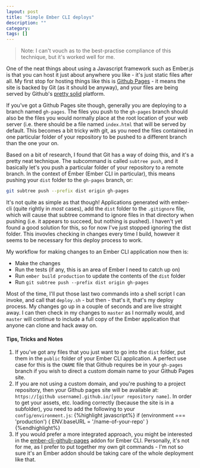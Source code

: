 ```yaml
---
layout: post
title: "Simple Ember CLI deploys"
description: ""
category:
tags: []
---
```


> Note: I can't vouch as to the best-practise compliance of this technique, but it's worked well for me.

One of the neat things about using a Javascript framework such as Ember.js is that you can host it just about
anywhere you like - it's just static files after all. My first stop for hosting things like this is [Github Pages](https://pages.github.com) - it means the site is backed by Git (as it should be anyway), and your files are being served by Github's [pretty solid](https://status.github.com) platform.

If you've got a Github Pages site though, generally you are deploying to a branch named `gh-pages`. The files you push to the `gh-pages` branch should also be the files you would normally place at the root location of your web server (i.e. there should be a file named `index.html` that will be served by default. This becomes a bit tricky with git, as you need the files contained in one particular folder of your repository to be pushed to a different branch than the one your on.

Based on a bit of research, I found that Git has a way of doing this, and it's a pretty neat technique. The subcommand is called `subtree push`, and it basically let's you push a particular folder of your repository to a remote branch. In the context of Ember (Ember CLI in particular), this means pushing your `dist` folder to the `gh-pages` branch, or:

``` bash
git subtree push --prefix dist origin gh-pages
```

It's not quite as simple as that though! Applications generated with ember-cli (quite rightly in _most_ cases), add the `dist` folder to the `.gitignore` file, which will cause that subtree command to ignore files in that directory when pushing (i.e. it appears to succeed, but nothing is pushed). I haven't yet found a good solution for this, so for now I've just stopped ignoring the dist folder. This invovles checking in changes every time I build, however it seems to be necessary for this deploy process to work.

My workflow for making changes to an Ember CLI application now then is:

* Make the changes
* Run the tests (if any, this is an area of Ember I need to catch up on)
* Run `ember build production` to update the contents of the `dist` folder
* Run `git subtree push --prefix dist origin gh-pages`

Most of the time, I'll put those last two commands into a shell script I can invoke, and call that `deploy.sh` - but then - that's it, that's my deploy process. My changes go up in a couple of seconds and are live straight away. I can then check in my changes to `master` as I normally would, and `master` will continue to include a full copy of the Ember application that anyone can clone and hack away on.

#### Tips, Tricks and Notes

1. If you've got any files that you just want to go into the `dist` folder, put them in the `public` folder of your Ember CLI application. A perfect use case for this is the `CNAME` file that Github requires be in your `gh-pages` branch if you wish to direct a custom domain name to your Github Pages site.
2. If you are not using a custom domain, and you're pushing to a project repository, then your Github pages site will be available at: `https://[github username].github.io/[your repository name]`. In order to get your assets, etc. loading correctly (because the site is in a subfolder), you need to add the following to your `config/environment.js`:
    {%highlight javascript%}
      if (environment === 'production') {
        ENV.baseURL = '/name-of-your-repo'
      }
    {%endhighlight%}
3. If you would prefer a more integrated approach, you might be interested in the [ember-cli-github-pages](https://github.com/poetic/ember-cli-github-pages) addon for Ember CLI. Personally, it's not for me, as I prefer to put together my own git commands - I'm not so sure it's an Ember addon should be taking care of the whole deployment like that.


